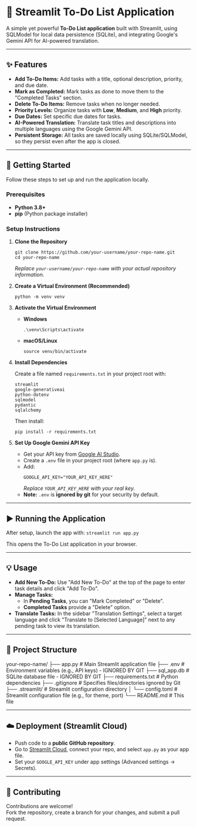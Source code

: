 # 📝 Streamlit To-Do List Application

A simple yet powerful **To-Do List application** built with Streamlit, using SQLModel for local data persistence (SQLite), and integrating Google's Gemini API for AI-powered translation.

---

## ✨ Features

- **Add To-Do Items:** Add tasks with a title, optional description, priority, and due date.
- **Mark as Completed:** Mark tasks as done to move them to the "Completed Tasks" section.
- **Delete To-Do Items:** Remove tasks when no longer needed.
- **Priority Levels:** Organize tasks with **Low**, **Medium**, and **High** priority.
- **Due Dates:** Set specific due dates for tasks.
- **AI-Powered Translation:** Translate task titles and descriptions into multiple languages using the Google Gemini API.
- **Persistent Storage:** All tasks are saved locally using SQLite/SQLModel, so they persist even after the app is closed.

---

## 🚀 Getting Started

Follow these steps to set up and run the application locally.

### Prerequisites

- **Python 3.8+**
- **pip** (Python package installer)

### Setup Instructions

1. **Clone the Repository**
    ```
    git clone https://github.com/your-username/your-repo-name.git
    cd your-repo-name
    ```
    *Replace `your-username/your-repo-name` with your actual repository information.*

2. **Create a Virtual Environment (Recommended)**
    ```
    python -m venv venv
    ```

3. **Activate the Virtual Environment**

    - **Windows**
      ```
      .\venv\Scripts\activate
      ```

    - **macOS/Linux**
      ```
      source venv/bin/activate
      ```

4. **Install Dependencies**

    Create a file named `requirements.txt` in your project root with:
    ```
    streamlit
    google-generativeai
    python-dotenv
    sqlmodel
    pydantic
    sqlalchemy
    ```

    Then install:
    ```
    pip install -r requirements.txt
    ```

5. **Set Up Google Gemini API Key**

    - Get your API key from [Google AI Studio](https://aistudio.google.com/app/apikey).
    - Create a `.env` file in your project root (where `app.py` is).
    - Add:
      ```
      GOOGLE_API_KEY="YOUR_API_KEY_HERE"
      ```
      *Replace `YOUR_API_KEY_HERE` with your real key.*
    - **Note:** `.env` is **ignored by git** for your security by default.

---

## ▶ Running the Application

After setup, launch the app with:
`streamlit run app.py`

This opens the To-Do List application in your browser.

---

## 💡 Usage

- **Add New To-Do:** Use "Add New To-Do" at the top of the page to enter task details and click "Add To-Do".
- **Manage Tasks:**
    - In **Pending Tasks**, you can "Mark Completed" or "Delete".
    - **Completed Tasks** provide a "Delete" option.
- **Translate Tasks:** In the sidebar "Translation Settings", select a target language and click "Translate to [Selected Language]" next to any pending task to view its translation.

---

## 📂 Project Structure
your-repo-name/
├── app.py              # Main Streamlit application file
├── .env                # Environment variables (e.g., API keys) - IGNORED BY GIT
├── sql_app.db          # SQLite database file - IGNORED BY GIT
├── requirements.txt    # Python dependencies
├── .gitignore          # Specifies files/directories ignored by Git
├── .streamlit/         # Streamlit configuration directory
│   └── config.toml     # Streamlit configuration file (e.g., for theme, port)
└── README.md           # This file


---

## ☁️ Deployment (Streamlit Cloud)

- Push code to a **public GitHub repository**.
- Go to [Streamlit Cloud](https://streamlit.io/cloud), connect your repo, and select `app.py` as your app file.
- Set your `GOOGLE_API_KEY` under app settings (Advanced settings → Secrets).

---

## 🤝 Contributing

Contributions are welcome!  
Fork the repository, create a branch for your changes, and submit a pull request.


